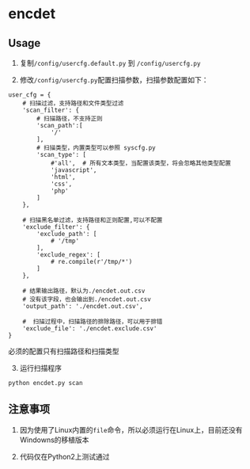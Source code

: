 # encdet

## Usage

1. 复制`/config/usercfg.default.py` 到 `/config/usercfg.py`

2. 修改`/config/usercfg.py`配置扫描参数，扫描参数配置如下：

```
user_cfg = {
    # 扫描过滤，支持路径和文件类型过滤
    'scan_filter': {
        # 扫描路径，不支持正则
        'scan_path':[
            '/'
        ],
        # 扫描类型，内置类型可以参照 syscfg.py
        'scan_type': [
            #'all',  # 所有文本类型，当配置该类型，将会忽略其他类型配置
            'javascript',
            'html',
            'css',
            'php'
        ]
    },

    # 扫描黑名单过滤，支持路径和正则配置,可以不配置
    'exclude_filter': {
        'exclude_path': [
            # '/tmp'
        ],
        'exclude_regex': [
            # re.compile(r'/tmp/*')
        ]
    },

    # 结果输出路径，默认为./encdet.out.csv
    # 没有该字段，也会输出到./encdet.out.csv
    'output_path': './encdet.out.csv',

    #  扫描过程中，扫描路径的排除路径，可以用于排错
    'exclude_file': './encdet.exclude.csv'
}
```

必须的配置只有扫描路径和扫描类型

3. 运行扫描程序
```
python encdet.py scan
```

## 注意事项

1. 因为使用了Linux内置的`file`命令，所以必须运行在Linux上，目前还没有Windowns的移植版本

2. 代码仅在Python2上测试通过